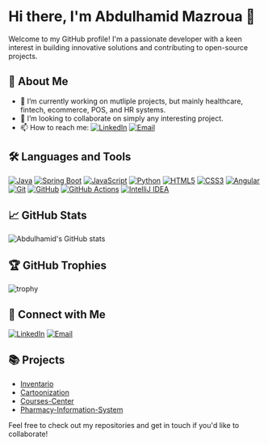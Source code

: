 # Hi there, I'm Abdulhamid Mazroua 👋

Welcome to my GitHub profile! I'm a passionate developer with a keen interest in building innovative solutions and contributing to open-source projects.

## 🚀 About Me

- 🔭 I’m currently working on mutliple projects, but mainly healthcare, fintech, ecommerce, POS, and HR systems.
- 👯 I’m looking to collaborate on simply any interesting project.
- 📫 How to reach me: [![LinkedIn](https://img.shields.io/badge/-LinkedIn-blue?style=flat&logo=Linkedin&logoColor=white)](https://www.linkedin.com/in/abdulhamid-mazroua)
                      [![Email](https://img.shields.io/badge/-Email-c14438?style=flat&logo=Gmail&logoColor=white)](mailto:[abdulhamidmazroua@gmail.com])

## 🛠️ Languages and Tools

[![Java](https://img.shields.io/badge/Java-007396?style=for-the-badge&logo=java&logoColor=white)](https://www.java.com/)
[![Spring Boot](https://img.shields.io/badge/Spring%20Boot-6DB33F?style=for-the-badge&logo=spring-boot&logoColor=white)](https://spring.io/projects/spring-boot)
[![JavaScript](https://img.shields.io/badge/JavaScript-F7DF1E?style=for-the-badge&logo=javascript&logoColor=black)](https://developer.mozilla.org/en-US/docs/Web/JavaScript)
[![Python](https://img.shields.io/badge/Python-3776AB?style=for-the-badge&logo=python&logoColor=white)](https://www.python.org/)
[![HTML5](https://img.shields.io/badge/HTML5-E34F26?style=for-the-badge&logo=html5&logoColor=white)](https://developer.mozilla.org/en-US/docs/Web/HTML)
[![CSS3](https://img.shields.io/badge/CSS3-1572B6?style=for-the-badge&logo=css3&logoColor=white)](https://developer.mozilla.org/en-US/docs/Web/CSS)
[![Angular](https://img.shields.io/badge/Angular-DD0031?style=for-the-badge&logo=angular&logoColor=white)](https://angular.io/)
[![Git](https://img.shields.io/badge/Git-F05032?style=for-the-badge&logo=git&logoColor=white)](https://git-scm.com/)
[![GitHub](https://img.shields.io/badge/GitHub-181717?style=for-the-badge&logo=github&logoColor=white)](https://github.com/)
[![GitHub Actions](https://img.shields.io/badge/GitHub_Actions-2088FF?style=for-the-badge&logo=github-actions&logoColor=white)](https://github.com/features/actions)
[![IntelliJ IDEA](https://img.shields.io/badge/IntelliJ%20IDEA-000000?style=for-the-badge&logo=intellij-idea&logoColor=white)](https://www.jetbrains.com/idea/)

## 📈 GitHub Stats

![Abdulhamid's GitHub stats](https://github-readme-stats.vercel.app/api?username=abdulhamidmazroua&show_icons=true&theme=radical)

## 🏆 GitHub Trophies

![trophy](https://github-profile-trophy.vercel.app/?username=abdulhamidmazroua&theme=onedark)

## 🔗 Connect with Me

[![LinkedIn](https://img.shields.io/badge/-LinkedIn-blue?style=flat&logo=Linkedin&logoColor=white)]([https://www.linkedin.com/in/abdulhamid-mazroua/])
[![Email](https://img.shields.io/badge/-Email-c14438?style=flat&logo=Gmail&logoColor=white)](mailto:[abdulhamidmazroua@gmail.com])

<!-- ## 📝 Latest Blog Posts -->

<!-- BLOG-POST-LIST:START -->
<!-- If you have a blog, you can use GitHub Actions to automatically update your README with your latest posts -->
<!-- BLOG-POST-LIST:END -->

## 📚 Projects

- [Inventario](https://github.com/box-quarrel/Inventario-Backend.git)
- [Cartoonization](https://github.com/abdulhamidmazroua/Cartoonization.git)
- [Courses-Center](https://github.com/abdulhamidmazroua/Courses-Center.git)
- [Pharmacy-Information-System](https://github.com/abdulhamidmazroua/Pharmacy-Information-System.git)

Feel free to check out my repositories and get in touch if you'd like to collaborate!
